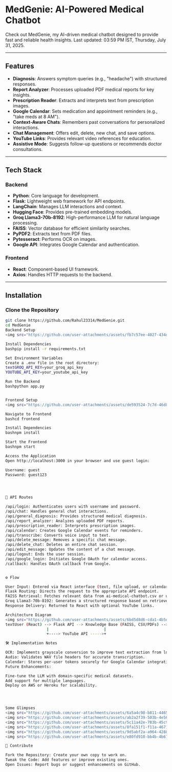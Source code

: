 # MedGenie: AI-Powered Medical Chatbot

Check out MedGenie, my AI-driven medical chatbot designed to provide fast and reliable health insights. Last updated: 03:59 PM IST, Thursday, July 31, 2025.

---

## Features

- **Diagnosis**: Answers symptom queries (e.g., "headache") with structured responses.
- **Report Analyzer**: Processes uploaded PDF medical reports for key insights.
- **Prescription Reader**: Extracts and interprets text from prescription images.
- **Google Calendar**: Sets medication and appointment reminders (e.g., "take meds at 8 AM").
- **Context-Aware Chats**: Remembers past conversations for personalized interactions.
- **Chat Management**: Offers edit, delete, new chat, and save options.
- **YouTube Links**: Provides relevant video references for education.
- **Assistive Mode**: Suggests follow-up questions or recommends doctor consultations.

---

## Tech Stack

### Backend
- **Python**: Core language for development.
- **Flask**: Lightweight web framework for API endpoints.
- **LangChain**: Manages LLM interactions and context.
- **Hugging Face**: Provides pre-trained embedding models.
- **Groq Llama3-70b-8192**: High-performance LLM for natural language processing.
- **FAISS**: Vector database for efficient similarity searches.
- **PyPDF2**: Extracts text from PDF files.
- **Pytesseract**: Performs OCR on images.
- **Google API**: Integrates Google Calendar and authentication.

### Frontend
- **React**: Component-based UI framework.
- **Axios**: Handles HTTP requests to the backend.

---

## Installation

### Clone the Repository
```bash
git clone https://github.com/Rahul23314/MedGenie.git
cd MedGenie
Backend Setup
<img src="https://github.com/user-attachments/assets/fb7c57ee-4027-434d-b415-999367e0a306" alt="Backend Directory">

Install Dependencies
bashpip install -r requirements.txt

Set Environment Variables
Create a .env file in the root directory:
textGROQ_API_KEY=your_groq_api_key
YOUTUBE_API_KEY=your_youtube_api_key

Run the Backend
bashpython app.py


Frontend Setup
<img src="https://github.com/user-attachments/assets/de593524-7c7d-46d8-8209-b1d0194be20e" alt="Frontend Directory">

Navigate to Frontend
bashcd frontend

Install Dependencies
bashnpm install

Start the Frontend
bashnpm start

Access the Application
Open http://localhost:3000 in your browser and use guest login:

Username: guest
Password: guest123




📡 API Routes

/api/login: Authenticates users with username and password.
/api/chat: Handles general chat interactions.
/api/general_diagnosis: Provides structured medical diagnosis.
/api/report_analyzer: Analyzes uploaded PDF reports.
/api/prescription_reader: Interprets prescription images.
/api/calendar: Creates Google Calendar events for reminders.
/api/transcribe: Converts voice input to text.
/api/delete_message: Removes a specific chat message.
/api/delete_chat: Deletes an entire chat session.
/api/edit_message: Updates the content of a chat message.
/api/logout: Ends the user session.
/api/google_login: Initiates Google OAuth for calendar access.
/callback: Handles OAuth callback from Google.


⚙️ Flow

User Input: Entered via React interface (text, file upload, or calendar details).
Flask Routing: Directs the request to the appropriate API endpoint.
FAISS Retrieval: Fetches relevant data from ai-medical-chatbot.csv or uploaded PDFs.
Groq Llama3-70b-8192: Generates a structured response based on retrieved context.
Response Delivery: Returned to React with optional YouTube links.

Architecture Diagram
<img src="https://github.com/user-attachments/assets/6bd5d8d6-cda1-4b5e-8e25-47fe474c6a5b" alt="Architecture">
textUser (React) --> Flask API --> Knowledge Base (FAISS, CSV/PDFs) --> Groq LLM --> Response
                  |                        |
                  +----> YouTube API ----->+

🛠 Implementation Notes

OCR: Implements grayscale conversion to improve text extraction from low-quality images.
Audio: Validates WAV file headers for accurate transcription.
Calendar: Stores per-user tokens securely for Google Calendar integration.
Future Enhancements:

Fine-tune the LLM with domain-specific medical datasets.
Add support for multiple languages.
Deploy on AWS or Heroku for scalability.




Some Glimpses
<img src="https://github.com/user-attachments/assets/6a5a4c98-b811-4465-bc19-721878223fde" alt="Glimpse 1">
<img src="https://github.com/user-attachments/assets/ab2a2f39-503b-4e56-a493-b264844cf38e" alt="Glimpse 2">
<img src="https://github.com/user-attachments/assets/5c11a42e-783b-45c9-83d3-53c356d4856c" alt="Glimpse 3">
<img src="https://github.com/user-attachments/assets/8fa151f1-f11a-4671-ab96-cbb8d3d2342b" alt="Glimpse 4">
<img src="https://github.com/user-attachments/assets/9d5abf2a-a964-4288-8529-098258f7098a" alt="Glimpse 5">
<img src="https://github.com/user-attachments/assets/e80fd910-bb4b-4b67-b757-b76ad60c76c4" alt="Glimpse 6">

🤝 Contribute

Fork the Repository: Create your own copy to work on.
Tweak the Code: Add features or improve existing ones.
Open Issues: Report bugs or suggest enhancements on GitHub.
